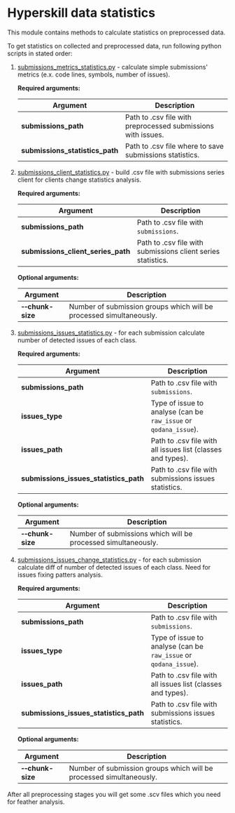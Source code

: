 # Hyperskill data statistics

This module contains methods to calculate statistics on preprocessed data. 

To get statistics on collected and preprocessed data, run following python scripts in stated order:

1. [submissions_metrics_statistics.py](submissions_metrics_statistics.py) - calculate simple submissions' metrics 
   (e.x. code lines, symbols, number of issues). 

    **Required arguments:**

    | Argument | Description |
    |----------|-------------|
    |**submissions_path**| Path to .csv file with preprocessed submissions with issues. |
    |**submissions_statistics_path**| Path to .csv file where to save submissions statistics. |

2. [submissions_client_statistics.py](submissions_client_statistics.py) - build .csv file with submissions series client
   for clients change statistics analysis.
   
    **Required arguments:**
    
    | Argument | Description |
    |----------|-------------|
    |**submissions_path**| Path to .csv file with `submissions`. |
    |**submissions_client_series_path**| Path to .csv file with submissions client series statistics. |

    **Optional arguments:**
    
    | Argument | Description |
    |----------|-------------|
    | **&#8209;&#8209;chunk-size** | Number of submission groups which will be processed simultaneously. |

3. [submissions_issues_statistics.py](submissions_issues_statistics.py) - for each submission calculate number of 
   detected issues of each class.

    **Required arguments:**

    | Argument | Description |
    |----------|-------------|
    |**submissions_path**| Path to .csv file with `submissions`. |
    |**issues_type**| Type of issue to analyse (can be `raw_issue` or `qodana_issue`). |
    |**issues_path**| Path to .csv file with all issues list (classes and types). |
    |**submissions_issues_statistics_path**| Path to .csv file with submissions issues statistics. |

    **Optional arguments:**
    
    | Argument | Description |
    |----------|-------------|
    | **&#8209;&#8209;chunk-size** | Number of submissions which will be processed simultaneously. |


4. [submissions_issues_change_statistics.py](submissions_issues_change_statistics.py) - for each submission calculate 
   diff of number of detected issues of each class. Need for issues fixing patters analysis.
   
    **Required arguments:**
   
    | Argument | Description |
    |----------|-------------|
    |**submissions_path**| Path to .csv file with `submissions`. |
    |**issues_type**| Type of issue to analyse (can be `raw_issue` or `qodana_issue`). |
    |**issues_path**| Path to .csv file with all issues list (classes and types). |
    |**submissions_issues_statistics_path**| Path to .csv file with submissions issues statistics. |

    **Optional arguments:**
    
    | Argument | Description |
    |----------|-------------|
    | **&#8209;&#8209;chunk-size** | Number of submission groups which will be processed simultaneously. |


After all preprocessing stages you will get some .scv files which you need for feather analysis.